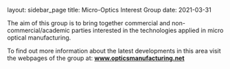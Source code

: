 layout: sidebar_page
title: Micro-Optics Interest Group 
date: 2021-03-31

The aim of this group is to bring together commercial and non-commercial/academic parties interested in the technologies applied in micro optical manufacturing.
<!--break-->
To find out more information about the latest developments in this area visit the webpages of the group at:
<a href="http://www.opticsmanufacturing.net"> <strong>www.opticsmanufacturing.net</strong></a>